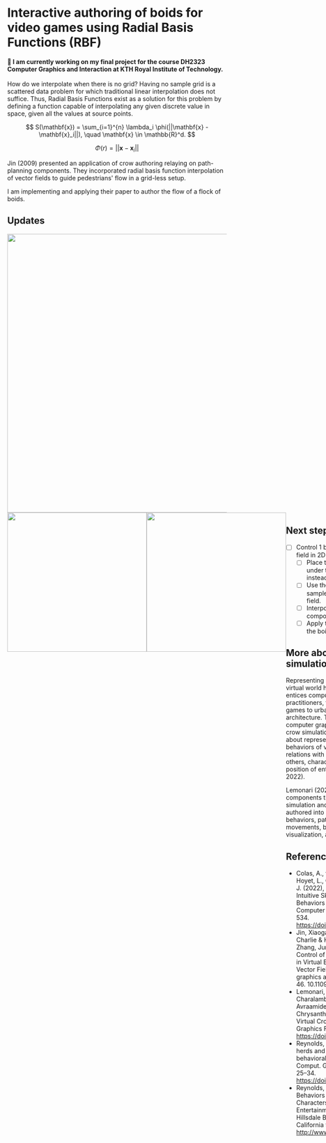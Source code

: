 # Interactive authoring of boids for video games using Radial Basis Functions (RBF)

**🚧 I am currently working on my final project for the course DH2323 Computer Graphics and Interaction at KTH Royal Institute of Technology.**
<br/>
<br/>
How do we interpolate when there is no grid? Having no sample grid is a scattered data problem for which traditional linear interpolation does not suffice. Thus, Radial Basis Functions exist as a solution for this problem by defining a function capable of interpolating any given discrete value in space, given all the values at source points.

$$
S(\mathbf{x}) = \sum_{i=1}^{n} \lambda_i \phi(||\mathbf{x} - \mathbf{x}_i||), \quad \mathbf{x} \in \mathbb{R}^d.
$$

$$
\Phi(r) = ||\mathbf{x} - \mathbf{x}_i||
$$

Jin (2009) presented an application of crow authoring relaying on path-planning components. They incorporated radial basis function interpolation of vector fields to guide pedestrians' flow in a grid-less setup.

I am implementing and applying their paper to author the flow of a flock of boids.

## Updates
<img width="640px" src="https://github.com/DavidGiraldoCode/p-bois_steering_behaviors/blob/develop/Assets/Art/Flow_fields_test.gif"/>
<div style = "display: flex">
    <img width="320px" src="https://github.com/DavidGiraldoCode/p-bois_steering_behaviors/blob/develop/Assets/Art/Images/image.png"/>
    <img width="320px" src="https://github.com/DavidGiraldoCode/p-bois_steering_behaviors/blob/develop/Assets/Art/Images/vf1.png"/>
<div/>

## Next steps

- [ ]  Control 1 boid in 3D with the vector field in 2D
    - [ ]  Place the VF on the ground under the flying area (using x,z instead of x,y)
    - [ ]  Use the X and Z coordinates to sample a point in the vector field.
    - [ ]  Interpolate the vector components with the RBFs
    - [ ]  Apply the force of the field on the boid’s behavior

## More about crowd simulations

Representing multiple living entities in a virtual world has been one task that entices computer graphics practitioners, from movies and video games to urban planning and architecture. This is a branch of computer graphics animation called crow simulation. Crowd simulation is about representing non-verbal behaviors of virtual agents and their relations with their environment and others, characterized by the change of position of entities over time (Colas 2022). 

Lemonari (2022) categorizes the components that encompass crowd simulation and the aspects that can be authored into six categories: Hih-level behaviors, path-planning, local movements, bony animation, visualization, and post-processing.

## References

- Colas, A., van Toll, W., Zibrek, K., Hoyet, L., Olivier, A.-.-H. and Pettré, J. (2022), Interaction Fields: Intuitive Sketch-based Steering Behaviors for Crowd Simulation. Computer Graphics Forum, 41: 521-534. https://doi.org/10.1111/cgf.14491
- Jin, Xiaogang & Xu, Jiayi & Wang, Charlie & Huang, Shengsheng & Zhang, Jun. (2009). Interactive Control of Large-Crowd Navigation in Virtual Environments Using Vector Fields. IEEE computer graphics and applications. 28. 37-46. 10.1109/MCG.2008.117.
- Lemonari, M., Blanco, R., Charalambous, P., Pelechano, N., Avraamides, M., Pettré, J. and Chrysanthou, Y. (2022), Authoring Virtual Crowds: A Survey. Computer Graphics Forum, 41: 677-701. https://doi.org/10.1111/cgf.14506
- Reynolds, C. W. (1987). Flocks, herds and schools: A distributed behavioral model. SIGGRAPH Comput. Graph. 21, 4 (July 1987), 25–34. https://doi.org/10.1145/37402.37406
- Reynolds, C. W. (1999). Steering Behaviors For Autonomous Characters. Sony Computer Entertainment America, 919 East Hillsdale Boulevard, Foster City, California 94404. Retrieved from http://www.red.com/cwr/
